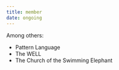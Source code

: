 ```yaml
---
title: member
date: ongoing
---
```


Among others:
- Pattern Language
- The WELL
- The Church of the Swimming Elephant

